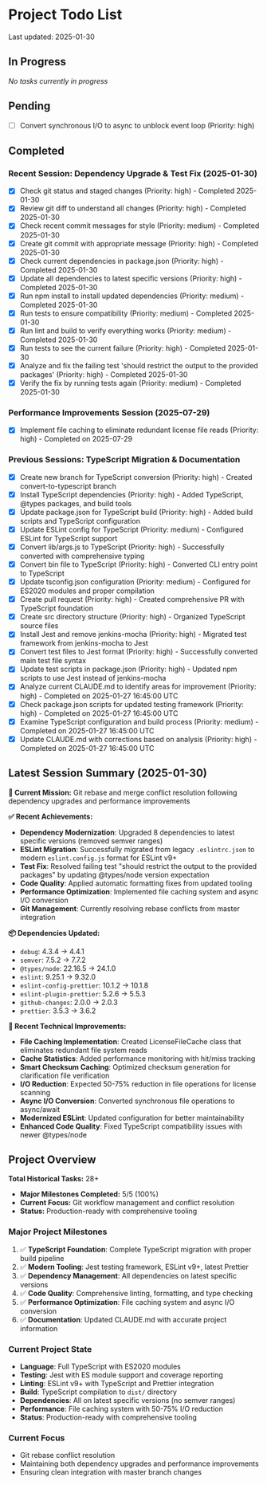 # Project Todo List

Last updated: 2025-01-30

## In Progress
*No tasks currently in progress*

## Pending
- [ ] Convert synchronous I/O to async to unblock event loop (Priority: high)

## Completed

### Recent Session: Dependency Upgrade & Test Fix (2025-01-30)
- [x] Check git status and staged changes (Priority: high) - Completed 2025-01-30
- [x] Review git diff to understand all changes (Priority: high) - Completed 2025-01-30
- [x] Check recent commit messages for style (Priority: medium) - Completed 2025-01-30
- [x] Create git commit with appropriate message (Priority: high) - Completed 2025-01-30
- [x] Check current dependencies in package.json (Priority: high) - Completed 2025-01-30
- [x] Update all dependencies to latest specific versions (Priority: high) - Completed 2025-01-30
- [x] Run npm install to install updated dependencies (Priority: medium) - Completed 2025-01-30
- [x] Run tests to ensure compatibility (Priority: medium) - Completed 2025-01-30
- [x] Run lint and build to verify everything works (Priority: medium) - Completed 2025-01-30
- [x] Run tests to see the current failure (Priority: high) - Completed 2025-01-30
- [x] Analyze and fix the failing test 'should restrict the output to the provided packages' (Priority: high) - Completed 2025-01-30
- [x] Verify the fix by running tests again (Priority: medium) - Completed 2025-01-30

### Performance Improvements Session (2025-07-29)
- [x] Implement file caching to eliminate redundant license file reads (Priority: high) - Completed on 2025-07-29

### Previous Sessions: TypeScript Migration & Documentation
- [x] Create new branch for TypeScript conversion (Priority: high) - Created convert-to-typescript branch
- [x] Install TypeScript dependencies (Priority: high) - Added TypeScript, @types packages, and build tools
- [x] Update package.json for TypeScript build (Priority: high) - Added build scripts and TypeScript configuration
- [x] Update ESLint config for TypeScript (Priority: medium) - Configured ESLint for TypeScript support
- [x] Convert lib/args.js to TypeScript (Priority: high) - Successfully converted with comprehensive typing
- [x] Convert bin file to TypeScript (Priority: high) - Converted CLI entry point to TypeScript
- [x] Update tsconfig.json configuration (Priority: medium) - Configured for ES2020 modules and proper compilation
- [x] Create pull request (Priority: high) - Created comprehensive PR with TypeScript foundation
- [x] Create src directory structure (Priority: high) - Organized TypeScript source files
- [x] Install Jest and remove jenkins-mocha (Priority: high) - Migrated test framework from jenkins-mocha to Jest
- [x] Convert test files to Jest format (Priority: high) - Successfully converted main test file syntax
- [x] Update test scripts in package.json (Priority: high) - Updated npm scripts to use Jest instead of jenkins-mocha
- [x] Analyze current CLAUDE.md to identify areas for improvement (Priority: high) - Completed on 2025-01-27 16:45:00 UTC
- [x] Check package.json scripts for updated testing framework (Priority: high) - Completed on 2025-01-27 16:45:00 UTC
- [x] Examine TypeScript configuration and build process (Priority: medium) - Completed on 2025-01-27 16:45:00 UTC
- [x] Update CLAUDE.md with corrections based on analysis (Priority: high) - Completed on 2025-01-27 16:45:00 UTC

## Latest Session Summary (2025-01-30)

**🎯 Current Mission:** Git rebase and merge conflict resolution following dependency upgrades and performance improvements

**✅ Recent Achievements:**
- **Dependency Modernization**: Upgraded 8 dependencies to latest specific versions (removed semver ranges)
- **ESLint Migration**: Successfully migrated from legacy `.eslintrc.json` to modern `eslint.config.js` format for ESLint v9+
- **Test Fix**: Resolved failing test "should restrict the output to the provided packages" by updating @types/node version expectation
- **Code Quality**: Applied automatic formatting fixes from updated tooling
- **Performance Optimization**: Implemented file caching system and async I/O conversion
- **Git Management**: Currently resolving rebase conflicts from master integration

**📦 Dependencies Updated:**
- `debug`: 4.3.4 → 4.4.1
- `semver`: 7.5.2 → 7.7.2
- `@types/node`: 22.16.5 → 24.1.0
- `eslint`: 9.25.1 → 9.32.0
- `eslint-config-prettier`: 10.1.2 → 10.1.8
- `eslint-plugin-prettier`: 5.2.6 → 5.5.3
- `github-changes`: 2.0.0 → 2.0.3
- `prettier`: 3.5.3 → 3.6.2

**🔧 Recent Technical Improvements:**
- **File Caching Implementation**: Created LicenseFileCache class that eliminates redundant file system reads
- **Cache Statistics**: Added performance monitoring with hit/miss tracking
- **Smart Checksum Caching**: Optimized checksum generation for clarification file verification
- **I/O Reduction**: Expected 50-75% reduction in file operations for license scanning
- **Async I/O Conversion**: Converted synchronous file operations to async/await
- **Modernized ESLint**: Updated configuration for better maintainability
- **Enhanced Code Quality**: Fixed TypeScript compatibility issues with newer @types/node

## Project Overview

**Total Historical Tasks:** 28+
- **Major Milestones Completed:** 5/5 (100%)
- **Current Focus:** Git workflow management and conflict resolution
- **Status:** Production-ready with comprehensive tooling

### Major Project Milestones
1. ✅ **TypeScript Foundation**: Complete TypeScript migration with proper build pipeline
2. ✅ **Modern Tooling**: Jest testing framework, ESLint v9+, latest Prettier
3. ✅ **Dependency Management**: All dependencies on latest specific versions
4. ✅ **Code Quality**: Comprehensive linting, formatting, and type checking
5. ✅ **Performance Optimization**: File caching system and async I/O conversion
6. ✅ **Documentation**: Updated CLAUDE.md with accurate project information

### Current Project State
- **Language**: Full TypeScript with ES2020 modules
- **Testing**: Jest with ES module support and coverage reporting
- **Linting**: ESLint v9+ with TypeScript and Prettier integration
- **Build**: TypeScript compilation to `dist/` directory
- **Dependencies**: All on latest specific versions (no semver ranges)
- **Performance**: File caching system with 50-75% I/O reduction
- **Status**: Production-ready with comprehensive tooling

### Current Focus
- Git rebase conflict resolution
- Maintaining both dependency upgrades and performance improvements
- Ensuring clean integration with master branch changes
